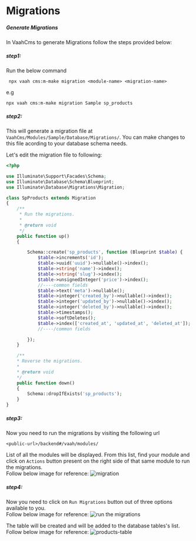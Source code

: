 # Migrations

##### Generate Migrations

In VaahCms to generate Migrations follow the steps provided below:


##### step1: 
Run the below command
```shell
 npx vaah cms:m-make migration <module-name> <migration-name>
 ```
e.g

```shell
npx vaah cms:m-make migration Sample sp_products
```

##### step2: 
This will generate a migration file at `VaahCms/Modules/Sample/Database/Migrations/`. 
You can make changes to this file acording to your database schema needs.

Let's edit the migration file to following:

```php
<?php

use Illuminate\Support\Facades\Schema;
use Illuminate\Database\Schema\Blueprint;
use Illuminate\Database\Migrations\Migration;

class SpProducts extends Migration
{
    /**
     * Run the migrations.
     *
     * @return void
     */
    public function up()
    {

        Schema::create('sp_products', function (Blueprint $table) {
            $table->increments('id');
            $table->uuid('uuid')->nullable()->index();
            $table->string('name')->index();
            $table->string('slug')->index();
            $table->unsignedInteger('price')->index();
            //----common fields
            $table->text('meta')->nullable();
            $table->integer('created_by')->nullable()->index();
            $table->integer('updated_by')->nullable()->index();
            $table->integer('deleted_by')->nullable()->index();
            $table->timestamps();
            $table->softDeletes();
            $table->index(['created_at', 'updated_at', 'deleted_at']);
            //----/common fields

        });
    }

    /**
    * Reverse the migrations.
    *
    * @return void
    */
    public function down()
    {
        Schema::dropIfExists('sp_products');
    }
}

```
##### step3:
Now you need to run the migrations by visiting the following url
```http
<public-url>/backend#/vaah/modules/
```
List of all the modules will be displayed. From this list,
find your module and click on `Actions` button present on the right
side of that same module to run the migrations.   
Follow below image for reference:
<img src="/images/migration-1.png" alt="migration">

##### step4:
Now you need to click on `Run Migrations` button out of three options available to you.   
Follow below image for reference:
<img src="/images/migration-2.png" alt="run the migrations">

The table will be created and will be added to the database tables's list.   
Follow below image for reference:
<img src="/images/migration-3.png" alt="products-table">
